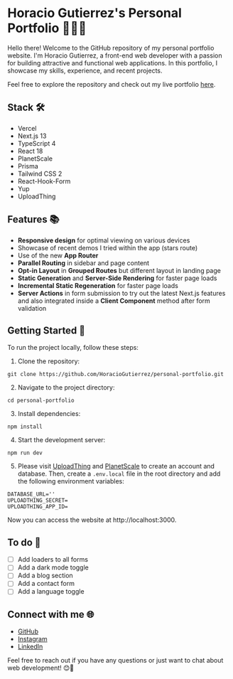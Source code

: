 # Horacio Gutierrez's Personal Portfolio 🚀👨‍💻

Hello there! Welcome to the GitHub repository of my personal portfolio website. I'm Horacio Gutierrez, a front-end web developer with a passion for building attractive and functional web applications. In this portfolio, I showcase my skills, experience, and recent projects.

Feel free to explore the repository and check out my live portfolio [here](https://test-next-new.vercel.app/).

## Stack 🛠

- Vercel
- Next.js 13
- TypeScript 4
- React 18
- PlanetScale
- Prisma
- Tailwind CSS 2
- React-Hook-Form
- Yup
- UploadThing

## Features 📚

- **Responsive design** for optimal viewing on various devices
- Showcase of recent demos I tried within the app (stars route)
- Use of the new **App Router**
- **Parallel Routing** in sidebar and page content
- **Opt-in Layout** in **Grouped Routes** but different layout in landing page
- **Static Generation** and **Server-Side Rendering** for faster page loads
- **Incremental Static Regeneration** for faster page loads
- **Server Actions** in form submission to try out the latest Next.js features and also integrated inside a **Client Component** method after form validation 

## Getting Started 🚀

To run the project locally, follow these steps:

1. Clone the repository:

```
git clone https://github.com/HoracioGutierrez/personal-portfolio.git
```

2. Navigate to the project directory:

```
cd personal-portfolio
```

3. Install dependencies:

```
npm install
```

4. Start the development server:

```
npm run dev
```

5. Please visit [UploadThing](https://uploadthing.com/) and [PlanetScale](https://planetscale.com/) to create an account and database. Then, create a `.env.local` file in the root directory and add the following environment variables:

```
DATABASE_URL=''
UPLOADTHING_SECRET=
UPLOADTHING_APP_ID=
```

Now you can access the website at http://localhost:3000.

## To do 📝

- [ ] Add loaders to all forms
- [ ] Add a dark mode toggle
- [ ] Add a blog section
- [ ] Add a contact form
- [ ] Add a language toggle

## Connect with me 🌐

- [GitHub](https://github.com/HoracioGutierrez)
- [Instagram](https://www.instagram.com/horagutierrez)
- [LinkedIn](https://www.linkedin.com/in/horacioegutierrez/)

Feel free to reach out if you have any questions or just want to chat about web development! 😊👋